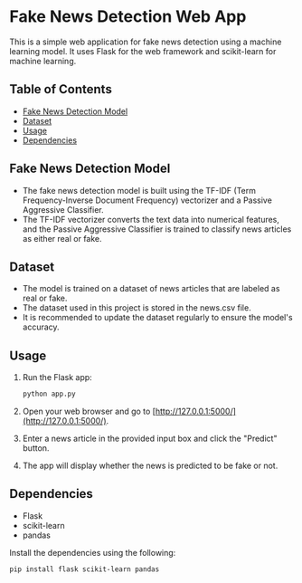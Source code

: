 
# Fake News Detection Web App

This is a simple web application for fake news detection using a machine learning model. It uses Flask for the web framework and scikit-learn for machine learning.

## Table of Contents

- [Fake News Detection Model](#fake-news-detection-model)
- [Dataset](#dataset)
- [Usage](#usage)
- [Dependencies](#dependencies)

## Fake News Detection Model
- The fake news detection model is built using the TF-IDF (Term Frequency-Inverse Document Frequency) vectorizer and a Passive Aggressive Classifier. 
- The TF-IDF vectorizer converts the text data into numerical features, and the Passive Aggressive Classifier is trained to classify news articles as either real or fake.

## Dataset
- The model is trained on a dataset of news articles that are labeled as real or fake. 
- The dataset used in this project is stored in the news.csv file. 
- It is recommended to update the dataset regularly to ensure the model's accuracy.
  
## Usage

1. Run the Flask app:

   ```bash
   python app.py


2. Open your web browser and go to [http://127.0.0.1:5000/](http://127.0.0.1:5000/).

3. Enter a news article in the provided input box and click the "Predict" button.

4. The app will display whether the news is predicted to be fake or not.

## Dependencies

- Flask
- scikit-learn
- pandas

Install the dependencies using the following:

```bash
pip install flask scikit-learn pandas

